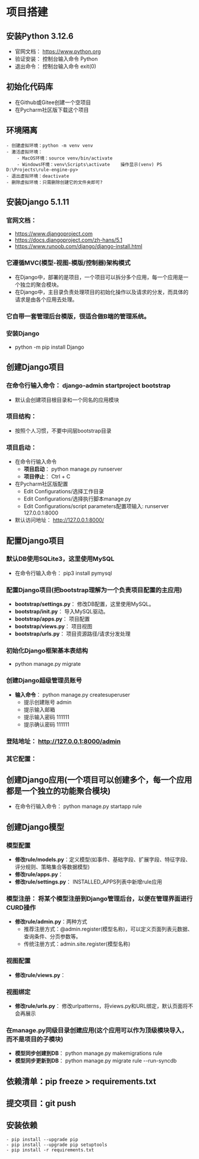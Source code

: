 # 项目搭建

## 安装Python 3.12.6
   - 官网文档： https://www.python.org 
   - 验证安装： 控制台输入命令 Python
   - 退出命令： 控制台输入命令 exit(0)

## 初始化代码库
   - 在Github或Gitee创建一个空项目
   - 在Pycharm社区版下载这个项目

## 环境隔离
    - 创建虚拟环境：python -m venv venv
    - 激活虚拟环境：
        - MacOS环境：source venv/bin/activate
        - Windows环境：venv\Scripts\activate    操作显示(venv) PS D:\Projects\rule-engine-py>
    - 退出虚拟环境：deactivate
    - 删除虚拟环境：只需删除创建它的文件夹即可?

## 安装Django 5.1.11
### 官网文档：
   - https://www.djangoproject.com
   - https://docs.djangoproject.com/zh-hans/5.1
   - https://www.runoob.com/django/django-install.html
### 它遵循MVC(模型-视图-模版/控制器)架构模式
   - 在Django中，部署的是项目，一个项目可以拆分多个应用，每一个应用是一个独立的聚合模块。
   - 在Django中，主目录负责处理项目的初始化操作以及请求的分发，而具体的请求是由各个应用去处理。
### 它自带一套管理后台模版，很适合做B端的管理系统。
### 安装Django
   - python -m pip install Django

## 创建Django项目
### 在命令行输入命令： django-admin startproject bootstrap
   - 默认会创建项目根目录和一个同名的应用模块
### 项目结构： 
   - 按照个人习惯，不要中间层bootstrap目录
### 项目启动： 
   - 在命令行输入命令
      - **项目启动**： python manage.py runserver
      - **项目停止**： Ctrl + C
   - 在Pycharm社区版配置
      - Edit Configurations/选择工作目录
      - Edit Configurations/选择执行脚本manage.py
      - Edit Configurations/script parameters配置项输入: runserver 127.0.0.1:8000
   - 默认访问地址： http://127.0.0.1:8000/

## 配置Django项目
### 默认DB使用SQLite3，这里使用MySQL
   - 在命令行输入命令： pip3 install pymysql
### 配置Django项目(把bootstrap理解为一个负责项目配置的主应用)
   - **bootstrap/settings.py**： 修改DB配置，这里使用MySQL。
   - **bootstrap/__init__.py**： 导入MySQL驱动。
   - **bootstrap/apps.py**： 项目配置
   - **bootstrap/views.py**： 项目视图
   - **bootstrap/urls.py**： 项目资源路径/请求分发处理
### 初始化Django框架基本表结构
   - python manage.py migrate
### 创建Django超级管理员账号
   - **输入命令**： python manage.py createsuperuser
      - 提示创建账号 admin
      - 提示输入邮箱 
      - 提示输入密码 111111
      - 提示确认密码 111111
### 登陆地址： http://127.0.0.1:8000/admin
### 其它配置： 

## 创建Django应用(一个项目可以创建多个，每一个应用都是一个独立的功能聚合模块)
   - 在命令行输入命令： python manage.py startapp rule

## 创建Django模型
### 模型配置
   - **修改rule/models.py**：定义模型(如事件、基础字段、扩展字段、特征字段、评分规则、策略集合等数据模型)
   - **修改rule/apps.py**： 
   - **修改rule/settings.py**： INSTALLED_APPS列表中新增rule应用
### 模型注册： 将某个模型注册到Django管理后台，以便在管理界面进行CURD操作
   - **修改rule/admin.py**：两种方式
      - 推荐注册方式：@admin.register(模型名称)，可以定义页面列表元数据、查询条件、分页参数等。
      - 传统注册方式：admin.site.register(模型名称)
### 视图配置
   - **修改rule/views.py**：  
### 视图绑定
   - **修改rule/urls.py**：  修改urlpatterns，将views.py和URL绑定，默认页面将不会再展示
### 在manage.py同级目录创建应用(这个应用可以作为顶级模块导入，而不是项目的子模块)
   - **模型同步创建到DB**： python manage.py makemigrations rule
   - **模型同步更新到DB**： python manage.py migrate rule --run-syncdb

## 依赖清单：pip freeze > requirements.txt

## 提交项目：git push

## 安装依赖
    - pip install --upgrade pip
    - pip install --upgrade pip setuptools
    - pip install -r requirements.txt